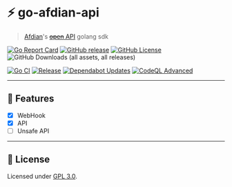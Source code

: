 # ⚡ go-afdian-api

> [Afdian](https://afdian.com)'s [~~open~~ API](https://afdian.com/dashboard/dev) golang sdk

[![Go Report Card](https://goreportcard.com/badge/github.com/Sn0wo2/go-afdian-api)](https://goreportcard.com/report/github.com/Sn0wo2/go-afdian-api)
[![GitHub release](https://img.shields.io/github/v/release/Sn0wo2/go-afdian-api?color=blue)](https://github.com/Sn0wo2/go-afdian-api/releases)
[![GitHub License](https://img.shields.io/github/license/Sn0wo2/go-afdian-api)](LICENSE)
![GitHub Downloads (all assets, all releases)](https://img.shields.io/github/downloads/Sn0wo2/go-afdian-api/total)

[![Go CI](https://github.com/Sn0wo2/go-afdian-api/actions/workflows/go.yml/badge.svg)](https://github.com/Sn0wo2/go-afdian-api/actions/workflows/go.yml)
[![Release](https://github.com/Sn0wo2/go-afdian-api/actions/workflows/release.yml/badge.svg)](https://github.com/Sn0wo2/go-afdian-api/actions/workflows/release.yml)
[![Dependabot Updates](https://github.com/Sn0wo2/go-afdian-api/actions/workflows/dependabot/dependabot-updates/badge.svg)](https://github.com/Sn0wo2/go-afdian-api/actions/workflows/dependabot/dependabot-updates)
[![CodeQL Advanced](https://github.com/Sn0wo2/go-afdian-api/actions/workflows/codeql.yml/badge.svg)](https://github.com/Sn0wo2/go-afdian-api/actions/workflows/codeql.yml)

---

## 🚀 Features

- [X] WebHook
- [X] API
- [ ] Unsafe API

---

## 📄 **License**

Licensed under [GPL 3.0](LICENSE).